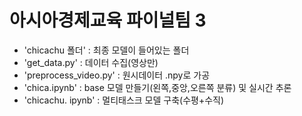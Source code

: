 # 아시아경제교육 파이널팀 3
- 'chicachu 폴더' : 최종 모델이 들어있는 폴더
- 'get_data.py' : 데이터 수집(영상만)
- 'preprocess_video.py' : 원시데이터 .npy로 가공
- 'chica.ipynb' : base 모델 만들기(왼쪽,중앙,오른쪽 분류) 및 실시간 추론
- 'chicachu. ipynb' : 멀티태스크 모델 구축(수평+수직) 